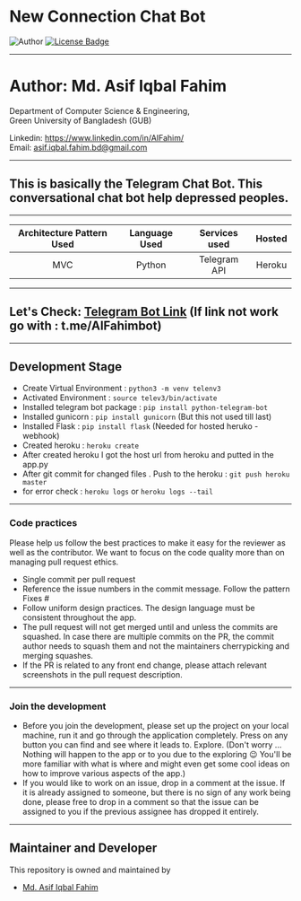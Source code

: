 # New Connection Chat Bot

![Author](https://img.shields.io/badge/author-AIFahim-orange)
[![License Badge](https://img.shields.io/badge/license-GPL%203.0-blue)](https://github.com/AIFahim/New-Connection-Chat-Bot/blob/master/LICENSE)



<hr>

# Author: Md. Asif Iqbal Fahim

Department of Computer Science & Engineering, </br>
Green University of Bangladesh (GUB) </br>

Linkedin: https://www.linkedin.com/in/AIFahim/ </br>
Email: asif.iqbal.fahim.bd@gmail.com <br>

<hr>

## This is basically the Telegram Chat Bot. This conversational chat bot help depressed peoples.

<hr>

Architecture Pattern Used             |   Language Used   |   Services used   | Hosted   
:-------------------------:|:------------------------:|:------------------------:|:------------------------:
MVC | Python | Telegram API | Heroku

<hr>

##  Let's Check: [Telegram Bot Link](t.me/AIFahimbot) (If link not work go with : t.me/AIFahimbot)

<hr>

## Development Stage
 - Create Virtual Environment : `python3 -m venv telenv3`
 - Activated Environment :  `source telev3/bin/activate`
 - Installed telegram bot package :  `pip install python-telegram-bot`
 - Installed gunicorn : `pip install gunicorn` (But this not used till last)
 - Installed Flask :  `pip install flask` (Needed for hosted heruko - webhook)
 - Created heroku : `heroku create`
 - After created heroku I got the host url from heroku and putted in the app.py 
 - After git commit for changed files . Push to the heroku :  `git push heroku master`
 - for error check : `heroku logs` or `heroku logs --tail`


<hr>

### Code practices
Please help us follow the best practices to make it easy for the reviewer as well as the contributor. We want to focus on the code quality more than on managing pull request ethics.

 * Single commit per pull request
 * Reference the issue numbers in the commit message. Follow the pattern Fixes #<issue number> <commit message>
 * Follow uniform design practices. The design language must be consistent throughout the app.
 * The pull request will not get merged until and unless the commits are squashed. In case there are multiple commits on the PR, the commit author needs to squash them and not the maintainers cherrypicking and merging squashes.
 * If the PR is related to any front end change, please attach relevant screenshots in the pull request description.
<hr>
 
### Join the development

* Before you join the development, please set up the project on your local machine, run it and go through the application completely. Press on any button you can find and see where it leads to. Explore. (Don't worry ... Nothing will happen to the app or to you due to the exploring :wink: You'll be more familiar with what is where and might even get some cool ideas on how to improve various aspects of the app.)
* If you would like to work on an issue, drop in a comment at the issue. If it is already assigned to someone, but there is no sign of any work being done, please free to drop in a comment so that the issue can be assigned to you if the previous assignee has dropped it entirely.

<hr>

## Maintainer and Developer
This repository is owned and maintained by 
 * [Md. Asif Iqbal Fahim](https://github.com/AIFahim)

  



